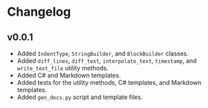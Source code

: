 # Changelog

## v0.0.1

- Added `IndentType`, `StringBuilder`, and `BlockBuilder` classes.
- Added `diff_lines`, `diff_text`, `interpolate_text`, `timestamp`, and `write_text_file` utility methods.
- Added C# and Markdown templates.
- Added tests for the utility methods, C# templates, and Markdown templates.
- Added `gen_docs.py` script and template files.